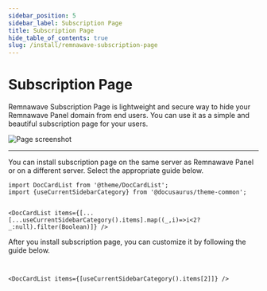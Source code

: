 ```yaml
---
sidebar_position: 5
sidebar_label: Subscription Page
title: Subscription Page
hide_table_of_contents: true
slug: /install/remnawave-subscription-page
---
```


# Subscription Page

Remnawave Subscription Page is lightweight and secure way to hide your Remnawave Panel domain from end users. You can use it as a simple and beautiful subscription page for your users.

![Page screenshot](/install/subscription-page.webp)

---

You can install subscription page on the same server as Remnawave Panel or on a different server. Select the appropriate guide below.

```mdx-code-block
import DocCardList from '@theme/DocCardList';
import {useCurrentSidebarCategory} from '@docusaurus/theme-common';


<DocCardList items={[...[...useCurrentSidebarCategory().items].map((_,i)=>i<2?_:null).filter(Boolean)]} />
```

After you install subscription page, you can customize it by following the guide below.

```mdx-code-block


<DocCardList items={[useCurrentSidebarCategory().items[2]]} />
```
